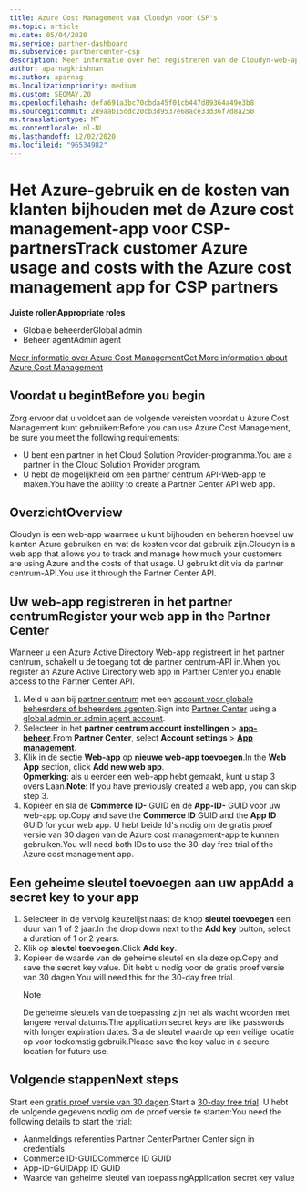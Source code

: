 ```yaml
---
title: Azure Cost Management van Cloudyn voor CSP's
ms.topic: article
ms.date: 05/04/2020
ms.service: partner-dashboard
ms.subservice: partnercenter-csp
description: Meer informatie over het registreren van de Cloudyn-web-app en het gebruik van een geheime sleutel voor IT in het partner centrum, zodat u de app kunt gebruiken om het Azure-gebruik en de kosten van klanten bij te houden.
author: aparnagkrishnan
ms.author: aparnag
ms.localizationpriority: medium
ms.custom: SEOMAY.20
ms.openlocfilehash: defa691a3bc70cbda45f01cb447d89364a49e3b8
ms.sourcegitcommit: 2d9aab15ddc20cb3d9537e68ace33d36f7d8a250
ms.translationtype: MT
ms.contentlocale: nl-NL
ms.lasthandoff: 12/02/2020
ms.locfileid: "96534982"
---
```

# <a name="track-customer-azure-usage-and-costs-with-the-azure-cost-management-app-for-csp-partners"></a><span data-ttu-id="9ac92-103">Het Azure-gebruik en de kosten van klanten bijhouden met de Azure cost management-app voor CSP-partners</span><span class="sxs-lookup"><span data-stu-id="9ac92-103">Track customer Azure usage and costs with the Azure cost management app for CSP partners</span></span>  

<span data-ttu-id="9ac92-104">**Juiste rollen**</span><span class="sxs-lookup"><span data-stu-id="9ac92-104">**Appropriate roles**</span></span>

- <span data-ttu-id="9ac92-105">Globale beheerder</span><span class="sxs-lookup"><span data-stu-id="9ac92-105">Global admin</span></span>
- <span data-ttu-id="9ac92-106">Beheer agent</span><span class="sxs-lookup"><span data-stu-id="9ac92-106">Admin agent</span></span>

[<span data-ttu-id="9ac92-107">Meer informatie over Azure Cost Management</span><span class="sxs-lookup"><span data-stu-id="9ac92-107">Get More information about Azure Cost Management</span></span>](https://go.microsoft.com/fwlink/p/?linkid=857893)

## <a name="before-you-begin"></a><span data-ttu-id="9ac92-108">Voordat u begint</span><span class="sxs-lookup"><span data-stu-id="9ac92-108">Before you begin</span></span>
<span data-ttu-id="9ac92-109">Zorg ervoor dat u voldoet aan de volgende vereisten voordat u Azure Cost Management kunt gebruiken:</span><span class="sxs-lookup"><span data-stu-id="9ac92-109">Before you can use Azure Cost Management, be sure you meet the following requirements:</span></span>

- <span data-ttu-id="9ac92-110">U bent een partner in het Cloud Solution Provider-programma.</span><span class="sxs-lookup"><span data-stu-id="9ac92-110">You are a partner in the Cloud Solution Provider program.</span></span>
- <span data-ttu-id="9ac92-111">U hebt de mogelijkheid om een partner centrum API-Web-app te maken.</span><span class="sxs-lookup"><span data-stu-id="9ac92-111">You have the ability to create a Partner Center API web app.</span></span>

## <a name="overview"></a><span data-ttu-id="9ac92-112">Overzicht</span><span class="sxs-lookup"><span data-stu-id="9ac92-112">Overview</span></span>

<span data-ttu-id="9ac92-113">Cloudyn is een web-app waarmee u kunt bijhouden en beheren hoeveel uw klanten Azure gebruiken en wat de kosten voor dat gebruik zijn.</span><span class="sxs-lookup"><span data-stu-id="9ac92-113">Cloudyn is a web app that allows you to track and manage how much your customers are using Azure and the costs of that usage.</span></span> <span data-ttu-id="9ac92-114">U gebruikt dit via de partner centrum-API.</span><span class="sxs-lookup"><span data-stu-id="9ac92-114">You use it through the Partner Center API.</span></span>

## <a name="register-your-web-app-in-the-partner-center"></a><span data-ttu-id="9ac92-115">Uw web-app registreren in het partner centrum</span><span class="sxs-lookup"><span data-stu-id="9ac92-115">Register your web app in the Partner Center</span></span>
<span data-ttu-id="9ac92-116">Wanneer u een Azure Active Directory Web-app registreert in het partner centrum, schakelt u de toegang tot de partner centrum-API in.</span><span class="sxs-lookup"><span data-stu-id="9ac92-116">When you register an Azure Active Directory web app in Partner Center you enable access to the Partner Center API.</span></span> 
1.  <span data-ttu-id="9ac92-117">Meld u aan bij [partner centrum](https://partnercenter.microsoft.com/pcv/dashboard/overview) met een [account voor globale beheerders of beheerders agenten](create-user-accounts-and-set-permissions.md).</span><span class="sxs-lookup"><span data-stu-id="9ac92-117">Sign into [Partner Center](https://partnercenter.microsoft.com/pcv/dashboard/overview) using a [global admin or admin agent account](create-user-accounts-and-set-permissions.md).</span></span>
2.  <span data-ttu-id="9ac92-118">Selecteer in het **partner centrum** **account instellingen** &gt; **[app-beheer](https://partnercenter.microsoft.com/pcv/apiintegration/appmanagement)**.</span><span class="sxs-lookup"><span data-stu-id="9ac92-118">From **Partner Center**, select **Account settings** &gt; **[App management](https://partnercenter.microsoft.com/pcv/apiintegration/appmanagement)**.</span></span>
3.  <span data-ttu-id="9ac92-119">Klik in de sectie **Web-app** op **nieuwe web-app toevoegen**.</span><span class="sxs-lookup"><span data-stu-id="9ac92-119">In the **Web App** section, click **Add new web app**.</span></span>
<br> <span data-ttu-id="9ac92-120">**Opmerking**: als u eerder een web-app hebt gemaakt, kunt u stap 3 overs Laan.</span><span class="sxs-lookup"><span data-stu-id="9ac92-120">**Note**: If you have previously created a web app, you can skip step 3.</span></span>
4.  <span data-ttu-id="9ac92-121">Kopieer en sla de **Commerce ID-** GUID en de **App-ID-** GUID voor uw web-app op.</span><span class="sxs-lookup"><span data-stu-id="9ac92-121">Copy and save the **Commerce ID** GUID and the **App ID** GUID for your web app.</span></span> <span data-ttu-id="9ac92-122">U hebt beide Id's nodig om de gratis proef versie van 30 dagen van de Azure cost management-app te kunnen gebruiken.</span><span class="sxs-lookup"><span data-stu-id="9ac92-122">You will need both IDs to use the 30-day free trial of the Azure cost management app.</span></span>

## <a name="add-a-secret-key-to-your-app"></a><span data-ttu-id="9ac92-123">Een geheime sleutel toevoegen aan uw app</span><span class="sxs-lookup"><span data-stu-id="9ac92-123">Add a secret key to your app</span></span>
1. <span data-ttu-id="9ac92-124">Selecteer in de vervolg keuzelijst naast de knop **sleutel toevoegen** een duur van 1 of 2 jaar.</span><span class="sxs-lookup"><span data-stu-id="9ac92-124">In the drop down next to the **Add key** button, select a duration of 1 or 2 years.</span></span>
2. <span data-ttu-id="9ac92-125">Klik op **sleutel toevoegen**.</span><span class="sxs-lookup"><span data-stu-id="9ac92-125">Click **Add key**.</span></span> 
3. <span data-ttu-id="9ac92-126">Kopieer de waarde van de geheime sleutel en sla deze op.</span><span class="sxs-lookup"><span data-stu-id="9ac92-126">Copy and save the secret key value.</span></span> <span data-ttu-id="9ac92-127">Dit hebt u nodig voor de gratis proef versie van 30 dagen.</span><span class="sxs-lookup"><span data-stu-id="9ac92-127">You will need this for the 30-day free trial.</span></span><br>
   > [!NOTE]  
   > <span data-ttu-id="9ac92-128">De geheime sleutels van de toepassing zijn net als wacht woorden met langere verval datums.</span><span class="sxs-lookup"><span data-stu-id="9ac92-128">The application secret keys are like passwords with longer expiration dates.</span></span> <span data-ttu-id="9ac92-129">Sla de sleutel waarde op een veilige locatie op voor toekomstig gebruik.</span><span class="sxs-lookup"><span data-stu-id="9ac92-129">Please save the key value in a secure location for future use.</span></span>

## <a name="next-steps"></a><span data-ttu-id="9ac92-130">Volgende stappen</span><span class="sxs-lookup"><span data-stu-id="9ac92-130">Next steps</span></span>
<span data-ttu-id="9ac92-131">Start een [gratis proef versie van 30 dagen](https://go.microsoft.com/fwlink/?linkid=857895).</span><span class="sxs-lookup"><span data-stu-id="9ac92-131">Start a [30-day free trial](https://go.microsoft.com/fwlink/?linkid=857895).</span></span>
<span data-ttu-id="9ac92-132">U hebt de volgende gegevens nodig om de proef versie te starten:</span><span class="sxs-lookup"><span data-stu-id="9ac92-132">You need the following details to start the trial:</span></span>
- <span data-ttu-id="9ac92-133">Aanmeldings referenties Partner Center</span><span class="sxs-lookup"><span data-stu-id="9ac92-133">Partner Center sign in credentials</span></span>
- <span data-ttu-id="9ac92-134">Commerce ID-GUID</span><span class="sxs-lookup"><span data-stu-id="9ac92-134">Commerce ID GUID</span></span>
- <span data-ttu-id="9ac92-135">App-ID-GUID</span><span class="sxs-lookup"><span data-stu-id="9ac92-135">App ID GUID</span></span>
- <span data-ttu-id="9ac92-136">Waarde van geheime sleutel van toepassing</span><span class="sxs-lookup"><span data-stu-id="9ac92-136">Application secret key value</span></span>
